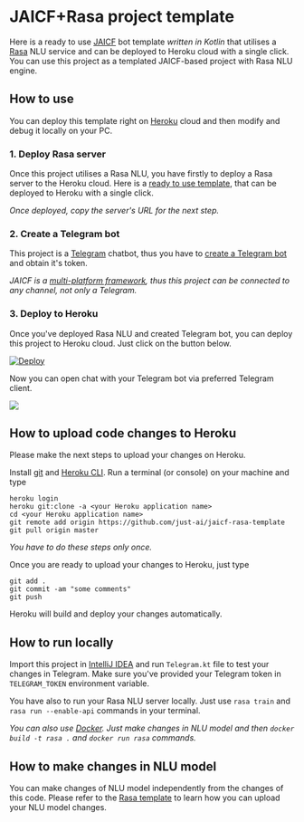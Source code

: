 # JAICF+Rasa project template

Here is a ready to use [JAICF](https://framework.just-ai.com) bot template _written in Kotlin_ that utilises a [Rasa](https://rasa.com) NLU service and can be deployed to Heroku cloud with a single click.
You can use this project as a templated JAICF-based project with Rasa NLU engine.

## How to use

You can deploy this template right on [Heroku](https://heroku.com) cloud and then modify and debug it locally on your PC.

### 1. Deploy Rasa server

Once this project utilises a Rasa NLU, you have firstly to deploy a Rasa server to the Heroku cloud.
Here is a [ready to use template](https://github.com/just-ai/rasa-heroku-template), that can be deployed to Heroku with a single click.

_Once deployed, copy the server's URL for the next step._

### 2. Create a Telegram bot

This project is a [Telegram](https://telegram.org/) chatbot, thus you have to [create a Telegram bot](https://core.telegram.org/bots#3-how-do-i-create-a-bot) and obtain it's token.

_JAICF is a [multi-platform framework](https://github.com/just-ai/jaicf-kotlin/wiki/Channels#multi-channel-support), thus this project can be connected to any channel, not only a Telegram._

### 3. Deploy to Heroku

Once you've deployed Rasa NLU and created Telegram bot, you can deploy this project to Heroku cloud.
Just click on the button below.

[![Deploy](https://www.herokucdn.com/deploy/button.svg)](https://heroku.com/deploy)

Now you can open chat with your Telegram bot via preferred Telegram client.

![](https://i.imgur.com/dwO6LYy.gif)

## How to upload code changes to Heroku

Please make the next steps to upload your changes on Heroku.

Install [git](https://git-scm.com/downloads) and [Heroku CLI](https://devcenter.heroku.com/articles/heroku-cli#download-and-install).
Run a terminal (or console) on your machine and type

```
heroku login
heroku git:clone -a <your Heroku application name>
cd <your Heroku application name>
git remote add origin https://github.com/just-ai/jaicf-rasa-template
git pull origin master
```

_You have to do these steps only once._

Once you are ready to upload your changes to Heroku, just type

```
git add .
git commit -am "some comments"
git push
```

Heroku will build and deploy your changes automatically.

## How to run locally

Import this project in [IntelliJ IDEA](https://www.jetbrains.com/idea/download/) and run `Telegram.kt` file to test your changes in Telegram.
Make sure you've provided your Telegram token in `TELEGRAM_TOKEN` environment variable.

You have also to run your Rasa NLU server locally.
Just use `rasa train` and `rasa run --enable-api` commands in your terminal.

_You can also use [Docker](https://www.docker.com/). Just make changes in NLU model and then `docker build -t rasa .` and `docker run rasa` commands._

## How to make changes in NLU model

You can make changes of NLU model independently from the changes of this code.
Please refer to the [Rasa template](https://github.com/just-ai/rasa-heroku-template) to learn how you can upload your NLU model changes.
